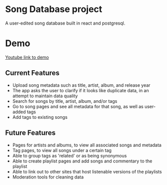 # Song Database project

A user-edited song database built in react and postgresql.

# Demo

[Youtube link to demo](https://youtu.be/quTLm0Ql6qQ)

## Current Features
* Upload song metadata such as title, artist, album, and release year
* The app asks the user to clarify if it looks like duplicate data, in an attempt to maintain data quality
* Search for songs by title, artist, album, and/or tags
* Go to song pages and see all metadata for that song, as well as user-added tags
* Add tags to existing songs

## Future Features
* Pages for artists and albums, to view all associated songs and metadata
* Tag pages, to view all songs under a certain tag
* Able to group tags as 'related' or as being synonymous
* Able to create playlist pages and add songs and commentary to the playlist
* Able to link out to other sites that host listenable versions of the playlists
* Moderation tools for cleaning data
